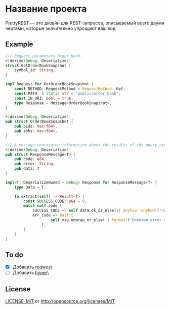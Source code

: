 # Название проекта
PrettyREST — это дизайн для REST-запросов, описываемый всего двумя чертами, которые значительно упрощают ваш код.

## Example
```rust
/// Request parameters Order book.
#[derive(Debug, Deserialize)]
struct GetOrderBookSnapshot {
    symbol_id: String,
}

impl Request for GetOrderBookSnapshot {
    const METHOD: RequestMethod = RequestMethod::Get;
    const PATH: &'static str = "public/order_book";
    const IN_URI: bool = true;
    type Response = Message<OrderBookSnapshot>;
}

#[derive(Debug, Deserialize)]
pub struct OrderBookSnapshot {
    pub bids: Vec<f64>,
    pub asks: Vec<f64>,
}

/// A message containing information about the results of the query execution and the requested data if successful.
#[derive(Debug, Deserialize)]
pub struct ResponseMessage<T> {
    pub code: u64,
    pub error: String,
    pub data: T
}

impl<T: DeserializeOwned + Debug> Response for ResponseMessage<T> {
    type Data = T;

    fn extract(self) -> Result<T> {
        const SUCCESS_CODE: u64 = 0;
        match self.code {
            SUCCESS_CODE => self.data.ok_or_else(|| anyhow::anyhow!("no data")),
            err_code => bail!(
                    self.msg.unwrap_or_else(|| format!("Unknown error code: {err_code}"))
                ),
        }
    }
}
```

## To do
- [x] Добавить [reqwest](https://docs.rs/reqwest/latest/reqwest/)
- [ ] Добавить [hyper](https://docs.rs/hyper/latest/hyper/)\

## License

[LICENSE-MIT](https://github.com/bugRanger/PrettyRest/blob/main/LICENSE-MIT) or <http://opensource.org/licenses/MIT>